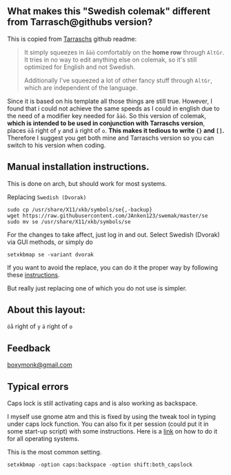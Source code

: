 ## What makes this "Swedish colemak" different from Tarrasch@githubs version?

This is copied from [Tarraschs](https://gist.github.com/Tarrasch/1293692#what-makes-this-swedish-colemak) github readme:

>It simply squeezes in `åäö` comfortably on the **home row** through `AltGr`.
>It tries in no way to edit anything else on colemak, so it's still
>optimized for English and not Swedish.
>
>Additionally I've squeezed a lot of other fancy stuff through `AltGr`,
>which are independent of the language.

Since it is based on his template all those things are still true. However,
I found that i could not achieve the same speeds as I could in english due
to the need of a modifier key needed for `åäö`. So this version of 
colemak, **which is intended to be used in conjunction with Tarraschs version**, 
places `öå` right of `y` and `ä` right of `o`. **This makes it tedious to write
`{}` and `[]`.** Therefore I suggest you get both mine and Tarraschs version so
you can switch to his version when coding.

## Manual installation instructions.

This is done on arch, but should work for most systems.

Replacing `Swedish (Dvorak)`

    sudo cp /usr/share/X11/xkb/symbols/se{,-backup}
    wget https://raw.githubusercontent.com/JAnken123/swemak/master/se
    sudo mv se /usr/share/X11/xkb/symbols/se

For the changes to take affect, just log in and out. Select Swedish (Dvorak) via GUI methods, or simply do

    setxkbmap se -variant dvorak

If you want to avoid the replace,
you can do it the proper way by following these [instructions](https://ubuntuforums.org/showthread.php?t=188761).

But really just replacing one of which you do not use is simpler.

## About this layout:
  `öå` right of `y` 
  `ä` right of `o`


## Feedback

boxymonk@gmail.com

## Typical errors

Caps lock is still activating caps and is also working as backspace.

I myself use gnome atm and this is fixed by using the tweak tool in 
typing under caps lock function. You can also fix it per session 
(could put it in some start-up script) with some instructions. Here is a [link](https://www.howtogeek.com/194705/how-to-disable-or-reassign-the-caps-lock-key-on-any-operating-system/)
on how to do it for all operating systems.

This is the most common setting.

    setxkbmap -option caps:backspace -option shift:both_capslock

